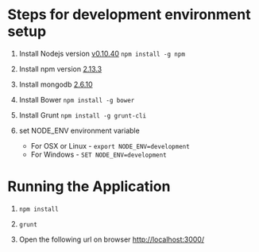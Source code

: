 # Steps for development environment setup

1.	Install Nodejs version <u>v0.10.40</u>
```npm install -g npm```

2.	Install npm version <u>2.13.3</u>

3.	Install mongodb <u>2.6.10</u>

4.	Install Bower 
```npm install -g bower```

5.	Install Grunt
```npm install -g grunt-cli```

6. set NODE_ENV environment variable
    * For OSX or Linux - ```export NODE_ENV=development```
    * For Windows - ```SET NODE_ENV=development```
    
# Running the Application

1. ```npm install```

2. ```grunt```

3. Open the following url on browser [http://localhost:3000/](http://localhost:3000/)